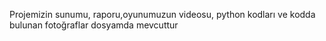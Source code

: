 Projemizin sunumu, raporu,oyunumuzun videosu, python kodları ve kodda bulunan fotoğraflar dosyamda mevcuttur
